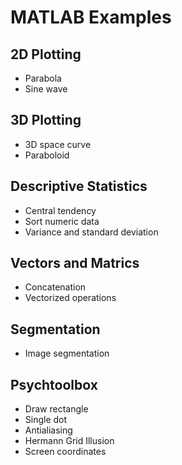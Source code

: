 # MATLAB Examples

## 2D Plotting
- Parabola
- Sine wave

## 3D Plotting
- 3D space curve
- Paraboloid

## Descriptive Statistics
- Central tendency
- Sort numeric data
- Variance and standard deviation

## Vectors and Matrics
- Concatenation
- Vectorized operations

## Segmentation
- Image segmentation

## Psychtoolbox
- Draw rectangle
- Single dot
- Antialiasing
- Hermann Grid Illusion
- Screen coordinates